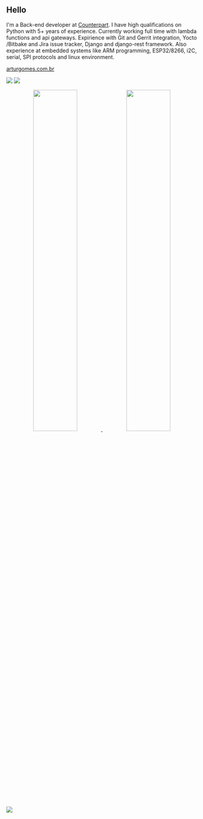## Hello

I'm a Back-end developer at [Counterpart](https://yourcounterpart.com).
I have high qualifications on Python with 5+ years of experience. Currently working full time with lambda functions and api gateways.
Expirience with Git and Gerrit integration, Yocto /Bitbake and Jira issue tracker, Django and django-rest framework.
Also experience at embedded systems like ARM programming, ESP32/8266, i2C, serial, SPI protocols and linux environment.

[arturgomes.com.br](https://arturgomes.com.br)

[![](https://img.shields.io/badge/Linkedin-arturgoms-blue)](https://dk.linkedin.com/in/artur-gomes-a3aa059b)
[![](https://img.shields.io/badge/Email-contato@arturgomes.com.br-red)](mailto:contato@arturgomes.com.br)



<p align='center'><a href="https://github.com/arturgoms">
  <img width="48%" src="https://github-readme-stats.vercel.app/api?username=arturgoms&theme=dark&show_icons=true" />
  <img width="48%" src="https://github-readme-streak-stats.herokuapp.com?user=arturgoms&theme=black-ice" />
</a></p>

[![](https://komarev.com/ghpvc/?username=arturgoms&color=blueviolet&label=Visits)](https://github.com/arturgoms)
